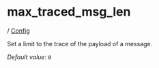 # max_traced_msg_len

/ [Config](../index.md) 

Set a limit to the trace of the payload of a message.

*Default value*: `0`

